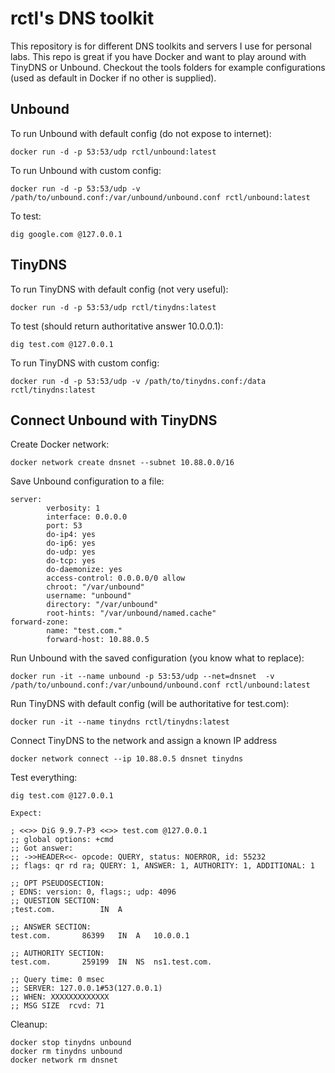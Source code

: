 # rctl's DNS toolkit

This repository is for different DNS toolkits and servers I use for personal labs. This repo is great if you have Docker and want to play around with TinyDNS or Unbound. Checkout the tools folders for example configurations (used as default in Docker if no other is supplied).

## Unbound

To run Unbound with default config (do not expose to internet):

```
docker run -d -p 53:53/udp rctl/unbound:latest
```

To run Unbound with custom config:

```
docker run -d -p 53:53/udp -v /path/to/unbound.conf:/var/unbound/unbound.conf rctl/unbound:latest
```

To test:

```
dig google.com @127.0.0.1
```

## TinyDNS

To run TinyDNS with default config (not very useful):

```
docker run -d -p 53:53/udp rctl/tinydns:latest
```

To test (should return authoritative answer 10.0.0.1):

```
dig test.com @127.0.0.1
```

To run TinyDNS with custom config:

```
docker run -d -p 53:53/udp -v /path/to/tinydns.conf:/data  rctl/tinydns:latest
```

## Connect Unbound with TinyDNS

Create Docker network:
```
docker network create dnsnet --subnet 10.88.0.0/16
````

Save Unbound configuration to a file:
```
server:
        verbosity: 1
        interface: 0.0.0.0
        port: 53
        do-ip4: yes
        do-ip6: yes
        do-udp: yes
        do-tcp: yes
        do-daemonize: yes
        access-control: 0.0.0.0/0 allow
        chroot: "/var/unbound"
        username: "unbound"
        directory: "/var/unbound"
        root-hints: "/var/unbound/named.cache"
forward-zone:
        name: "test.com."
        forward-host: 10.88.0.5
```
Run Unbound with the saved configuration (you know what to replace):
```
docker run -it --name unbound -p 53:53/udp --net=dnsnet  -v /path/to/unbound.conf:/var/unbound/unbound.conf rctl/unbound:latest
```
Run TinyDNS with default config (will be authoritative for test.com):
```
docker run -it --name tinydns rctl/tinydns:latest
```
Connect TinyDNS to the network and assign a known IP address
```
docker network connect --ip 10.88.0.5 dnsnet tinydns
```
Test everything:
```
dig test.com @127.0.0.1

Expect:

; <<>> DiG 9.9.7-P3 <<>> test.com @127.0.0.1
;; global options: +cmd
;; Got answer:
;; ->>HEADER<<- opcode: QUERY, status: NOERROR, id: 55232
;; flags: qr rd ra; QUERY: 1, ANSWER: 1, AUTHORITY: 1, ADDITIONAL: 1

;; OPT PSEUDOSECTION:
; EDNS: version: 0, flags:; udp: 4096
;; QUESTION SECTION:
;test.com.			IN	A

;; ANSWER SECTION:
test.com.		86399	IN	A	10.0.0.1

;; AUTHORITY SECTION:
test.com.		259199	IN	NS	ns1.test.com.

;; Query time: 0 msec
;; SERVER: 127.0.0.1#53(127.0.0.1)
;; WHEN: XXXXXXXXXXXXX
;; MSG SIZE  rcvd: 71
```
Cleanup:
```
docker stop tinydns unbound
docker rm tinydns unbound
docker network rm dnsnet
```